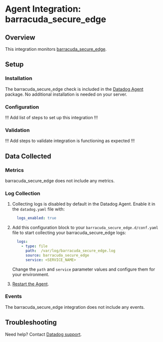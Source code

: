 # Agent Integration: barracuda_secure_edge

## Overview

This integration monitors [barracuda_secure_edge][4].

## Setup

### Installation

The barracuda_secure_edge check is included in the [Datadog Agent][2] package.
No additional installation is needed on your server.

### Configuration

!!! Add list of steps to set up this integration !!!

### Validation

!!! Add steps to validate integration is functioning as expected !!!

## Data Collected

### Metrics

barracuda_secure_edge does not include any metrics.

### Log Collection


1. Collecting logs is disabled by default in the Datadog Agent. Enable it in the `datadog.yaml` file with:

    ```yaml
      logs_enabled: true
    ```

2. Add this configuration block to your `barracuda_secure_edge.d/conf.yaml` file to start collecting your barracuda_secure_edge logs:

    ```yaml
      logs:
        - type: file
          path:  /var/log/barracuda_secure_edge.log
          source: barracuda_secure_edge
          service: <SERVICE_NAME>
    ```

    Change the `path` and `service` parameter values and configure them for your environment.

3. [Restart the Agent][3].

### Events

The barracuda_secure_edge integration does not include any events.

## Troubleshooting

Need help? Contact [Datadog support][1].

[1]: https://docs.datadoghq.com/help/
[2]: https://app.datadoghq.com/account/settings/agent/latest
[3]: https://docs.datadoghq.com/agent/guide/agent-commands/#start-stop-and-restart-the-agent
[4]: **LINK_TO_INTEGRATION_SITE**
[5]: https://github.com/DataDog/integrations-core/blob/master/barracuda_secure_edge/assets/service_checks.json

